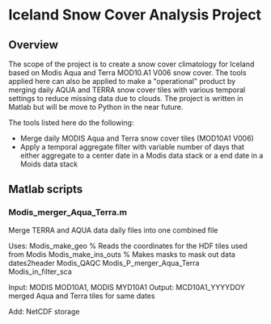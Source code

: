 # Iceland Snow Cover Analysis Project
## Overview
The scope of the project is to create a snow cover climatology for Iceland based on Modis Aqua and Terra MOD10.A1 V006 snow cover. The tools applied here can also be applied to make a "operational" product by merging daily AQUA and TERRA snow cover tiles with various temporal settings to reduce missing data due to clouds.
The project is written in Matlab but will be move to Python in the near future. 

The tools listed here do the following:
- Merge daily MODIS Aqua and Terra snow cover tiles (MOD10A1 V006)
- Apply a temporal aggregate filter with variable number of days that either aggregate to a center date in a Modis data stack or a end date in a Moids data stack


## Matlab scripts 
### Modis_merger_Aqua_Terra.m
Merge TERRA and AQUA data daily files into one combined file

Uses: 
Modis_make_geo          % Reads the coordinates for the HDF tiles used from Modis
Modis_make_ins_outs     % Makes masks to mask out data
dates2header
Modis_QAQC
Modis_P_merger_Aqua_Terra
Modis_in_filter_sca

Input: MODIS MOD10A1, MODIS MYD10A1
Output: MCD10A1_YYYYDOY merged Aqua and Terra tiles for same dates

Add: NetCDF storage

###